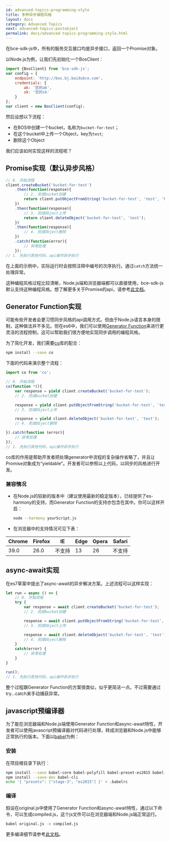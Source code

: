 ```yaml
---
id: advanced-topics-programming-style
title: 多种异步编程风格
layout: docs
category: Advanced Topics
next: advanced-topics-postobject
permalink: docs/advanced-topics-programming-style.html
---
```


在bce-sdk-js中，所有的服务交互接口均是异步接口，返回一个Promise对象。

以Node.js为例，让我们先初始化一个BosClient：

```js
import {BosClient} from 'bce-sdk-js';
var config = {
    endpoint: 'http://bos.bj.baidubce.com',
    credentials: {
        ak: '您的ak',
        sk: '您的sk'
    }
};
var client = new BosClient(config);
```

然后设想以下流程：

- 在BOS中创建一个bucket，名称为`bucket-for-test`；
- 在这个bucket中上传一个Object，key为`test`;
- 删除这个Object

我们应该如何实现这样的流程呢？

## Promise实现（默认异步风格）

```js
// 0. 开始流程
client.createBucket('bucket-for-test')
    .then(function(response){
        // 2. 完成bucket创建
        return client.putObjectFromString('bucket-for-test', 'test', 'hello world');
    })
    .then(function(response){
        // 3. 完成Object上传
        return client.deleteObject('bucket-for-test', 'test');
    })
    .then(function(response){
        // 4. 完成Object删除
    })
    .catch(function(error){
        // 异常处理
    });
// 1. 先执行其他代码，api操作异步执行
```

在上面的示例中，实际运行时会按照注释中编号的次序执行。通过`catch`方法统一处理异常。

这种编程风格过程比较清晰，Node.js端和浏览器端都可以直接使用，bce-sdk-js默认支持这种编程风格。想了解更多关于Promise的api，请参考[此文档](http://documentup.com/kriskowal/q/)。

## Generator Function实现

可能有些开发者会更习惯同步风格的api调用方式。但由于Node.js语言本身的限制，这种做法并不多见。但在es6中，我们可以使用[Generator Function](https://developer.mozilla.org/zh-CN/docs/Web/JavaScript/Reference/Statements/function*)来进行更灵活的流程控制，这可以帮助我们很方便地实现同步调用的编程风格。

为了简化开发，我们需要[co](https://github.com/tj/co)库的配合：

```sh
npm install --save co
```

下面的代码来演示整个流程：

```js
import co from 'co';

// 0. 开始流程
co(function *(){
    var response = yield client.createBucket('bucket-for-test');
    // 2. 完成bucket创建

    response = yield client.putObjectFromString('bucket-for-test', 'test', 'hello world');
    // 3. 完成Object上传

    response = yield client.deleteObject('bucket-for-test', 'test');
    // 4. 完成Object删除

}).catch(function (error){
    // 异常处理
});
// 1. 先执行其他代码，api操作异步执行
```

co库的作用是帮助开发者把处理generator中流程的复杂操作省略了，并且让Promise对象成为“yieldable”。开发者可以参照以上代码，以同步的风格进行开发。

### 兼容情况

* 在Node.js的较新的版本中（建议使用最新的稳定版本），已经提供了es-harmony的支持，而Generator Function的支持亦包含在其中。你可以这样开启：

    ```sh
    node --harmony yourScript.js
    ```

* 在浏览器中的支持情况可见下表：

|Chrome|Firefox|IE|Edge|Opera|Safari|
|---|---|---|---|---|---|
|39.0|26.0|不支持|13|26|不支持|

## async-await实现

在es7草案中提出了async-await的异步解决方案。上述流程可以这样实现：

```js
let run = async () => {
    // 0. 开始流程
    try {
        var response = await client.createBucket('bucket-for-test');
        // 2. 完成bucket创建

        response = await client.putObjectFromString('bucket-for-test', 'test', 'hello world');
        // 3. 完成Object上传

        response = await client.deleteObject('bucket-for-test', 'test');
        // 4. 完成Object删除
    }
    catch(error) {
        // 异常处理
    }
}

run();
// 1. 先执行其他代码，api操作异步执行
```

整个过程跟Generator Function的方案很类似，似乎更简洁一点。不过需要通过try...catch来手动捕获异常。

## javascript预编译器

为了能在浏览器端和Node.js端使用Generator Function和async-await特性，开发者可以使用javascript预编译器对代码进行处理，转成浏览器和Node.js中能够正常执行的版本。下面以[babel](http://babeljs.io/)为例：

### 安装

在项目根目录下执行：

```sh
npm install --save babel-core babel-polyfill babel-preset-es2015 babel-preset-stage-3
npm install --save-dev babel-cli
echo '{ "presets": ["stage-3", "es2015"] }' > .babelrc
```

### 编译

假设在original.js中使用了Generator Function和async-await特性，通过以下命令，可以生成compiled.js，这个js文件可以在浏览器端和Node.js端正常运行。

```sh
babel original.js -o compiled.js
```

更多编译细节请参考[此文档](http://babeljs.io/docs/usage/cli/)。
